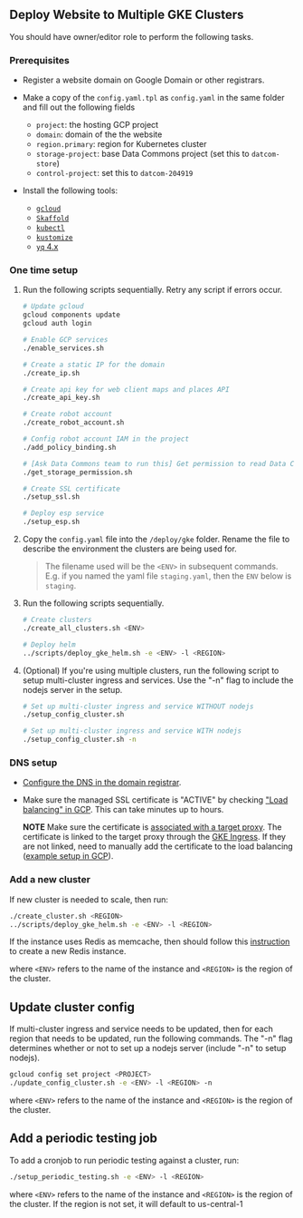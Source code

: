 ## Deploy Website to Multiple GKE Clusters

You should have owner/editor role to perform the following tasks.

### Prerequisites

- Register a website domain on Google Domain or other registrars.

- Make a copy of the `config.yaml.tpl` as `config.yaml` in the same folder and fill out the following
  fields

  - `project`: the hosting GCP project
  - `domain`: domain of the the website
  - `region.primary`: region for Kubernetes cluster
  - `storage-project`: base Data Commons project (set this to `datcom-store`)
  - `control-project`: set this to `datcom-204919`

- Install the following tools:

  - [`gcloud`](https://cloud.google.com/sdk/docs/install)
  - [`Skaffold`](https://skaffold.dev/docs/install/)
  - [`kubectl`](https://kubernetes.io/docs/tasks/tools/install-kubectl/)
  - [`kustomize`](https://kustomize.io/)
  - [`yq` 4.x](https://github.com/mikefarah/yq#install)

### One time setup

1. Run the following scripts sequentially. Retry any script if errors occur.

    ```bash
    # Update gcloud
    gcloud components update
    gcloud auth login

    # Enable GCP services
    ./enable_services.sh

    # Create a static IP for the domain
    ./create_ip.sh

    # Create api key for web client maps and places API
    ./create_api_key.sh

    # Create robot account
    ./create_robot_account.sh

    # Config robot account IAM in the project
    ./add_policy_binding.sh

    # [Ask Data Commons team to run this] Get permission to read Data Commons data
    ./get_storage_permission.sh

    # Create SSL certificate
    ./setup_ssl.sh

    # Deploy esp service
    ./setup_esp.sh
    ```

1. Copy the `config.yaml` file into the `/deploy/gke` folder. Rename
the file to describe the environment the clusters are being used for.

    > The filename used will be the `<ENV>` in subsequent commands. E.g. if you
    > named the yaml file `staging.yaml`, then the `ENV` below is `staging`.

1. Run the following scripts sequentially.
  
    ```bash
    # Create clusters
    ./create_all_clusters.sh <ENV>

    # Deploy helm
    ../scripts/deploy_gke_helm.sh -e <ENV> -l <REGION>
    ```

1. (Optional) If you're using multiple clusters, run the following script to
   setup multi-cluster ingress and services. Use the "-n" flag to include the nodejs server in the setup.

    ```bash
    # Set up multi-cluster ingress and service WITHOUT nodejs
    ./setup_config_cluster.sh

    # Set up multi-cluster ingress and service WITH nodejs
    ./setup_config_cluster.sh -n
    ```

### DNS setup

- [Configure the DNS in the domain
  registrar](https://cloud.google.com/load-balancing/docs/ssl-certificates/google-managed-certs#update-dns).

- Make sure the managed SSL certificate is "ACTIVE" by checking ["Load
  balancing" in
  GCP](https://pantheon.corp.google.com/net-services/loadbalancing/advanced/sslCertificates/list?project=<PROJECT_ID>&sslCertificateTablesize=50).
  This can take minutes up to hours.

  **NOTE** Make sure the certificate is [associated with a target
  proxy](https://cloud.google.com/load-balancing/docs/ssl-certificates/troubleshooting#certificate-managed-status).
  The certificate is linked to the target proxy through the [GKE
  Ingress](mci.yaml.tpl). If they are not linked, need to manually add the
  certificate to the load balancing ([example setup in GCP](ssl.png)).

### Add a new cluster

If new cluster is needed to scale, then run:

```bash
./create_cluster.sh <REGION>
../scripts/deploy_gke_helm.sh -e <ENV> -l <REGION>
```

If the instance uses Redis as memcache, then should follow this [instruction](../docs/redis.md)
to create a new Redis instance.

where `<ENV>` refers to the name of the instance and `<REGION>` is the region of the cluster.

## Update cluster config

If multi-cluster ingress and service needs to be updated, then for each region that needs to be updated, run the following commands. The "-n" flag determines whether or not to set up a nodejs server (include "-n" to setup nodejs).

```bash
gcloud config set project <PROJECT>
./update_config_cluster.sh -e <ENV> -l <REGION> -n
```

where `<ENV>` refers to the name of the instance and `<REGION>` is the region of the cluster.

## Add a periodic testing job

To add a cronjob to run periodic testing against a cluster, run:

```bash
./setup_periodic_testing.sh -e <ENV> -l <REGION>
```

where `<ENV>` refers to the name of the instance and `<REGION>` is the region of the cluster.
If the region is not set, it will default to us-central-1